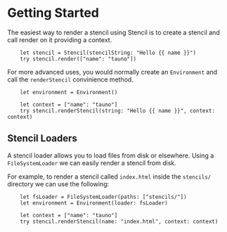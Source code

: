 # Getting Started

The easiest way to render a stencil using Stencil is to create a stencil and
call render on it providing a context.

```
    let stencil = Stencil(stencilString: "Hello {{ name }}")
    try stencil.render(["name": "tauno"])
```

For more advanced uses, you would normally create an `Environment` and call
the `renderStencil` convinience method.

```
    let environment = Environment()

    let context = ["name": "tauno"]
    try stencil.renderStencil(string: "Hello {{ name }}", context: context)
```

## Stencil Loaders

A stencil loader allows you to load files from disk or elsewhere. Using a
`FileSystemLoader` we can easily render a stencil from disk.

For example, to render a stencil called `index.html` inside the
`stencils/` directory we can use the following:

```
    let fsLoader = FileSystemLoader(paths: ["stencils/"])
    let environment = Environment(loader: fsLoader)

    let context = ["name": "tauno"]
    try stencil.renderStencil(name: "index.html", context: context)
```
